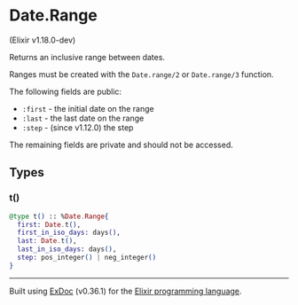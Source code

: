 # Date.Range 
(Elixir v1.18.0-dev)

Returns an inclusive range between dates.

Ranges must be created with the `Date.range/2` or `Date.range/3` function.

The following fields are public:

- `:first` - the initial date on the range
- `:last` - the last date on the range
- `:step` - (since v1.12.0) the step

The remaining fields are private and should not be accessed.

## Types

### t()

```elixir
@type t() :: %Date.Range{
  first: Date.t(),
  first_in_iso_days: days(),
  last: Date.t(),
  last_in_iso_days: days(),
  step: pos_integer() | neg_integer()
}
```





---
Built using [ExDoc](https://github.com/elixir-lang/ex_doc "ExDoc") (v0.36.1) for the [Elixir programming language](href="https://elixir-lang.org" "Elixir").
